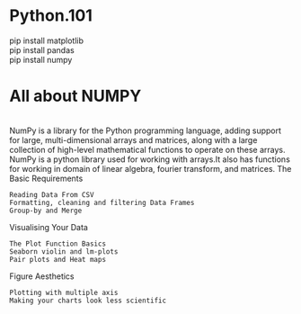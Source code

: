 # Python.101
pip install matplotlib
</br>
pip install pandas
</br>
pip install numpy
</br>
# All about NUMPY
</br>
NumPy is a library for the Python programming language, adding support for large, multi-dimensional arrays and matrices, along with a large collection of high-level mathematical functions to operate on these arrays.
</br>
NumPy is a python library used for working with arrays.It also has functions for working in domain of linear algebra, fourier transform, and matrices.
The Basic Requirements

    Reading Data From CSV
    Formatting, cleaning and filtering Data Frames
    Group-by and Merge

Visualising Your Data

    The Plot Function Basics
    Seaborn violin and lm-plots
    Pair plots and Heat maps

Figure Aesthetics

    Plotting with multiple axis
    Making your charts look less scientific

